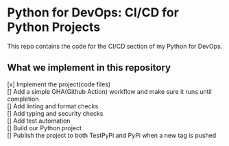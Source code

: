 # Python for DevOps: CI/CD for Python Projects
This repo contains the code for the CI/CD section of my Python for DevOps.

## What we implement in this repository 

[x] Implement the project(code files) <br>
[] Add a simple GHA(Github Action) workflow and make sure it runs until completion <br>
[] Add linting and format checks <br>
[] Add typing and security checks <br>
[] Add test automation <br>
[] Build our Python project <br>
[] Publish the project to both TestPyPi and PyPi when a new tag is pushed <br>
